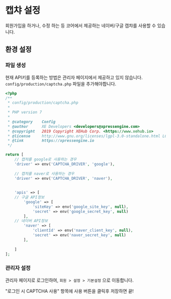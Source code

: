 # 캡챠 설정
회원가입을 하거나, 수정 하는 등 코어에서 제공하는 네이버/구글 캡챠를 사용할 수 있습니다.


## 환경 설정

### 파일 생성
현재 API키를 등록하는 방법은 관리자 페이지에서 제공하고 있지 않습니다.
``config/production/captcha.php`` 파일을 추가해야합니다.

```php
<?php
/**
 * config/production/captcha.php
 *
 * PHP version 7
 *
 * @category    Config
 * @author      XE Developers <developers@xpressengine.com>
 * @copyright   2019 Copyright XEHub Corp. <https://www.xehub.io>
 * @license     http://www.gnu.org/licenses/lgpl-3.0-standalone.html LGPL
 * @link        https://xpressengine.io
 */

return [
    // 캡챠를 google로 사용하는 경우
    'driver' => env('CAPTCHA_DRIVER', 'google'),
    
    // 캡챠를 naver로 사용하는 경우
    'driver' => env('CAPTCHA_DRIVER', 'naver'),
    
    
    'apis' => [
    // 구글 API정보
        'google' => [
            'siteKey' => env('google_site_key', null),
            'secret' => env('google_secret_key', null)
        ],
    // 네이버 API정보
        'naver' => [
            'clientId' => env('naver_client_key', null),
            'secret' => env('naver_secret_key', null)
        ],
        
    ]
];
```


### 관리자 설정

관리자 페이지로 로그인하여, `회원 > 설정 > 기본설정` 으로 이동합니다.

"로그인 시 CAPTCHA 사용" 항목에 사용 버튼을 클릭후 저장하면 끝!

